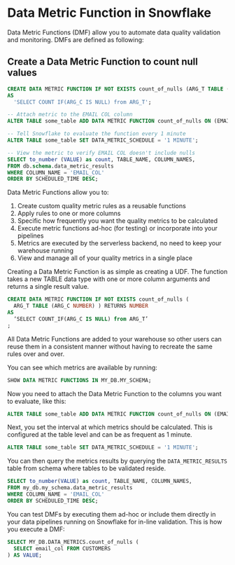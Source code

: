 # Data Metric Function in Snowflake
Data Metric Functions (DMF) allow you to automate data quality validation and monitoring. DMFs are defined as following:

## Create a Data Metric Function to count null values

```sql
CREATE DATA METRIC FUNCTION IF NOT EXISTS count_of_nulls (ARG_T TABLE (ARG_C STRING)) RETURNS NUMBER
AS
  'SELECT COUNT IF(ARG_C IS NULL) from ARG_T';

-- Attach metric to the EMAIL COL column
ALTER TABLE some_table ADD DATA METRIC FUNCTION count_of_nulls ON (EMAIL_COL);

-- Tell Snowflake to evaluate the function every 1 minute
ALTER TABLE some_table SET DATA_METRIC_SCHEDULE = '1 MINUTE';

-- View the metric to verify EMAIL COL doesn't include nulls
SELECT to_number (VALUE) as count, TABLE_NAME, COLUMN_NAMES,
FROM db.schema.data_metric_results
WHERE COLUMN_NAME = 'EMAIL_COL'
ORDER BY SCHEDULED_TIME DESC;
```



Data Metric Functions allow you to:

1. Create custom quality metric rules as a reusable functions
2. Apply rules to one or more columns
3. Specific how frequently you want the quality metrics to be calculated
4. Execute metric functions ad-hoc (for testing) or incorporate into your pipelines
5. Metrics are executed by the serverless backend, no need to keep your warehouse running
6. View and manage all of your quality metrics in a single place

Creating a Data Metric Function is as simple as creating a UDF.  The function takes a new TABLE data type with one or more column arguments and returns a single result value.

```sql
CREATE DATA METRIC FUNCTION IF NOT EXISTS count_of_nulls (
  ARG_T TABLE (ARG_C NUMBER) ) RETURNS NUMBER
AS
  ‘SELECT COUNT_IF(ARG_C IS NULL) from ARG_T’
;
```

All Data Metric Functions are added to your warehouse so other users can reuse them in a consistent manner without having to recreate the same rules over and over.

You can see which metrics are available by running:

```sql
SHOW DATA METRIC FUNCTIONS IN MY_DB.MY_SCHEMA;
```
Now you need to attach the Data Metric Function to the columns you want to evaluate, like this:

```sql
ALTER TABLE some_table ADD DATA METRIC FUNCTION count_of_nulls ON (EMAIL_COL);
```


Next, you set the interval at which metrics should be calculated. This is configured at the table level and can be as frequent as 1 minute.

```sql
ALTER TABLE some_table SET DATA_METRIC_SCHEDULE = '1 MINUTE';
```

You can then query the metrics results by querying the `DATA_METRIC_RESULTS` table from schema where tables to be validated reside.

```sql
SELECT to_number(VALUE) as count, TABLE_NAME, COLUMN_NAMES, 
FROM my_db.my_schema.data_metric_results
WHERE COLUMN_NAME = 'EMAIL_COL'
ORDER BY SCHEDULED_TIME DESC;
```

You can test DMFs by executing them ad-hoc or include them directly in your data pipelines running on Snowflake for in-line validation. This is how you execute a DMF:

``` sql
SELECT MY_DB.DATA_METRICS.count_of_nulls (
  SELECT email_col FROM CUSTOMERS
) AS VALUE;
```
